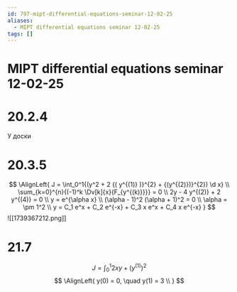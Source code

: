 ```yaml
---
id: 797-mipt-differential-equations-seminar-12-02-25
aliases:
  - MIPT differential equations seminar 12-02-25
tags: []
---
```


# MIPT differential equations seminar 12-02-25
# 20.2.4
У доски
# 20.3.5
$$
\AlignLeft{
J = \int_0^1{(y^2 + 2 {( y^{(1)} )}^{2} + {(y^{(2)})}^{2}) \d x} \\
\sum_{k=0}^{n}{(-1)^k \Dv[k]{x}{F_{y^{(k)}}}} = 0 \\
2y - 4 y^{(2)} + 2 y^{(4)} = 0 \\
y = e^{\alpha x} \\
(\alpha - 1)^2 (\alpha + 1)^2 = 0 \\
\alpha = \pm 1^2 \\
y = C_1 e^x + C_2 e^{-x} + C_3 x e^x + C_4 x e^{-x}
}
$$
![[1739367212.png]]

# 21.7
$$
J = \int_0^1{2xy + (y^{(1)})^2}
$$
$$
\AlignLeft{
y(0) = 0, \quad y(1) = 3 \\
}
$$
